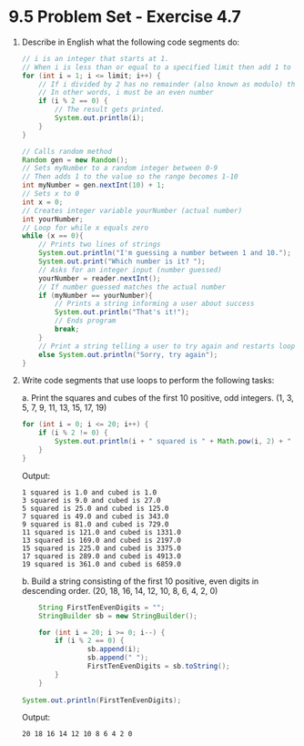 # 9.5 Problem Set - Exercise 4.7

1. Describe in English what the following code segments do:

	```java
	// i is an integer that starts at 1.
	// When i is less than or equal to a specified limit then add 1 to i and run the for loop
	for (int i = 1; i <= limit; i++) {
		// If i divided by 2 has no remainder (also known as modulo) then the if loop is run
		// In other words, i must be an even number
		if (i % 2 == 0) {
			// The result gets printed.
			System.out.println(i);
		}
	}
	```
	
	```java
	// Calls random method
	Random gen = new Random();
	// Sets myNumber to a random integer between 0-9
	// Then adds 1 to the value so the range becomes 1-10
	int myNumber = gen.nextInt(10) + 1;
	// Sets x to 0
	int x = 0;
	// Creates integer variable yourNumber (actual number)
	int yourNumber;
	// Loop for while x equals zero
	while (x == 0){
		// Prints two lines of strings
		System.out.println("I'm guessing a number between 1 and 10.");
		System.out.print("Which number is it? ");
		// Asks for an integer input (number guessed)
		yourNumber = reader.nextInt();
		// If number guessed matches the actual number
		if (myNumber == yourNumber){
			// Prints a string informing a user about success
			System.out.println("That's it!");
			// Ends program
			break;
		}
		// Print a string telling a user to try again and restarts loop
		else System.out.println("Sorry, try again");
	}
	```
	
2. Write code segments that use loops to perform the following tasks:

	a. Print the squares and cubes of the first 10 positive, odd integers. (1, 3, 5, 7, 9, 11, 13, 15, 17, 19)

	```java
	for (int i = 0; i <= 20; i++) {
		if (i % 2 != 0) {
			System.out.println(i + " squared is " + Math.pow(i, 2) + " and cubed is " + Math.pow(i, 3));
		}
	}
	```
	
	Output:

	```output
	1 squared is 1.0 and cubed is 1.0
	3 squared is 9.0 and cubed is 27.0
	5 squared is 25.0 and cubed is 125.0
	7 squared is 49.0 and cubed is 343.0
	9 squared is 81.0 and cubed is 729.0
	11 squared is 121.0 and cubed is 1331.0
	13 squared is 169.0 and cubed is 2197.0
	15 squared is 225.0 and cubed is 3375.0
	17 squared is 289.0 and cubed is 4913.0
	19 squared is 361.0 and cubed is 6859.0
	```

	b. Build a string consisting of the first 10 positive, even digits in descending order. (20, 18, 16, 14, 12, 10, 8, 6, 4, 2, 0)

	```java
		String FirstTenEvenDigits = "";
		StringBuilder sb = new StringBuilder();

		for (int i = 20; i >= 0; i--) {
			if (i % 2 == 0) {
					sb.append(i);
					sb.append(" ");
					FirstTenEvenDigits = sb.toString();
			}
		}
		
	System.out.println(FirstTenEvenDigits);	    	
	```

	Output: 

	```output
	20 18 16 14 12 10 8 6 4 2 0 
	```
